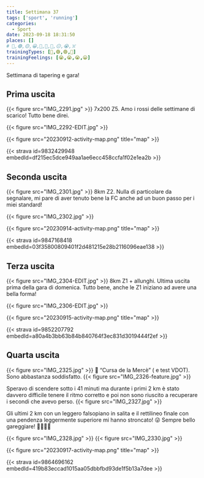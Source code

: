 ```yaml
---
title: Settimana 37
tags: ['sport', 'running']
categories:
  - Sport
date: 2023-09-18 18:31:50
places: []
# 🔴,🟢,🟡,😀,🙁,🫤,🙂,😐,😭,☠️
trainingTypes: [🔴,🟢,🟢,🔴]
trainingFeelings: [😭,😭,😭,😀]
---
```

Settimana di tapering e gara! 
<!--more--> 

## Prima uscita
{{< figure src="IMG_2291.jpg" >}}
7x200 Z5. Amo i rossi delle settimane di scarico!
Tutto bene direi.


{{< figure src="IMG_2292-EDIT.jpg" >}}

{{< figure src="20230912-activity-map.png" title="map" >}}

{{< strava id=9832429948 embedId=df215ec5dce949aa1ae6ecc458ccfa1f02e1ea2b >}}

## Seconda uscita

{{< figure src="IMG_2301.jpg" >}}
8km Z2. Nulla di particolare da segnalare, mi pare di aver tenuto bene la FC anche ad un buon passo per i miei standard!

{{< figure src="IMG_2302.jpg" >}}

{{< figure src="20230914-activity-map.png" title="map" >}}

{{< strava id=9847168418 embedId=03f35800809401f2d481215e28b2116096eae138 >}}

## Terza uscita

{{< figure src="IMG_2304-EDIT.jpg" >}}
8km Z1 + allunghi.
Ultima uscita prima della gara di domenica. Tutto bene, anche le Z1 iniziano ad avere una bella forma!

{{< figure src="IMG_2306-EDIT.jpg" >}}

{{< figure src="20230915-activity-map.png" title="map" >}}

{{< strava id=9852207792 embedId=a80a4b3bb63b84b840764f3ec831d3019444f2ef >}}


## Quarta uscita

{{< figure src="IMG_2325.jpg" >}}
🏁 “Cursa de la Mercè” ( e test VDOT). Sono abbastanza soddisfatto.
{{< figure src="IMG_2326-feature.jpg" >}}

Speravo di scendere sotto i 41 minuti ma durante i primi 2 km è stato davvero difficile tenere il ritmo corretto e poi non sono riuscito a recuperare i secondi che avevo perso.
{{< figure src="IMG_2327.jpg" >}}

Gli ultimi 2 km con un leggero falsopiano in salita e il rettilineo finale con una pendenza leggermente superiore mi hanno stroncato! 😜
Sempre bello gareggiare! 🏃‍♂️💪🏻

{{< figure src="IMG_2328.jpg" >}}
{{< figure src="IMG_2330.jpg" >}}

{{< figure src="20230917-activity-map.png" title="map" >}}

{{< strava id=9864696162 embedId=419b83eccad1015aa05dbbfbd93de1f5b13a7dee >}}
